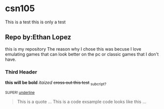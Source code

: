 # csn105
This is a test this is only a test

## Repo by:Ethan Lopez
this is my repository 
The reason why I chose this was becuse I love emulating games that can look better on the pc or classic games that I don't have.

### Third Header
**this will be bold**
*itaized*
~~cross out this test~~
<sub>subcript?</sub>

<sub>SUPER!</sup>
<ins>underline</ins>

> This is a quote
 ...
 This is a code exsample
 code looks like this 
 ...

>
